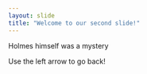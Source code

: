 ```yaml
---
layout: slide
title: "Welcome to our second slide!"
---
```

Holmes himself was a mystery

Use the left arrow to go back!
